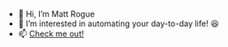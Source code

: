 - 👋 Hi, I’m Matt Rogue
- 👀 I’m interested in automating your day-to-day life! 😆 
- 📫 [Check me out!](https://bento.me/mattrogue)
<!---
MattRogue/MattRogue is a ✨ special ✨ repository because its `README.md` (this file) appears on your GitHub profile.
You can click the Preview link to take a look at your changes.
--->
